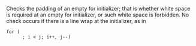 Checks the padding of an empty for initializer; that is whether white
space is required at an empty for initializer, or such white space is
forbidden. No check occurs if there is a line wrap at the initializer,
as in

    for (
          ; i < j; i++, j--)
            
